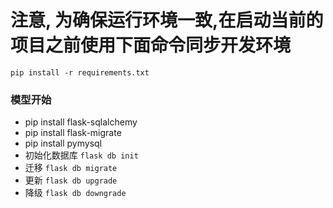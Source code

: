 # 注意, 为确保运行环境一致,在启动当前的项目之前使用下面命令同步开发环境
`pip install -r requirements.txt`


### 模型开始

- pip install flask-sqlalchemy
- pip install flask-migrate
- pip install pymysql
- 初始化数据库 `flask db init`
- 迁移 `flask db migrate`
- 更新 `flask db upgrade`
- 降级 `flask db downgrade`